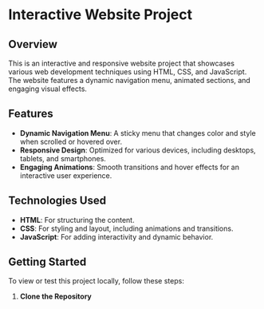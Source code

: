 # Interactive Website Project

## Overview

This is an interactive and responsive website project that showcases various web development techniques using HTML, CSS, and JavaScript. The website features a dynamic navigation menu, animated sections, and engaging visual effects.

## Features

- **Dynamic Navigation Menu**: A sticky menu that changes color and style when scrolled or hovered over.
- **Responsive Design**: Optimized for various devices, including desktops, tablets, and smartphones.
- **Engaging Animations**: Smooth transitions and hover effects for an interactive user experience.

## Technologies Used

- **HTML**: For structuring the content.
- **CSS**: For styling and layout, including animations and transitions.
- **JavaScript**: For adding interactivity and dynamic behavior.

## Getting Started

To view or test this project locally, follow these steps:

1. **Clone the Repository**

   ```bash
   
